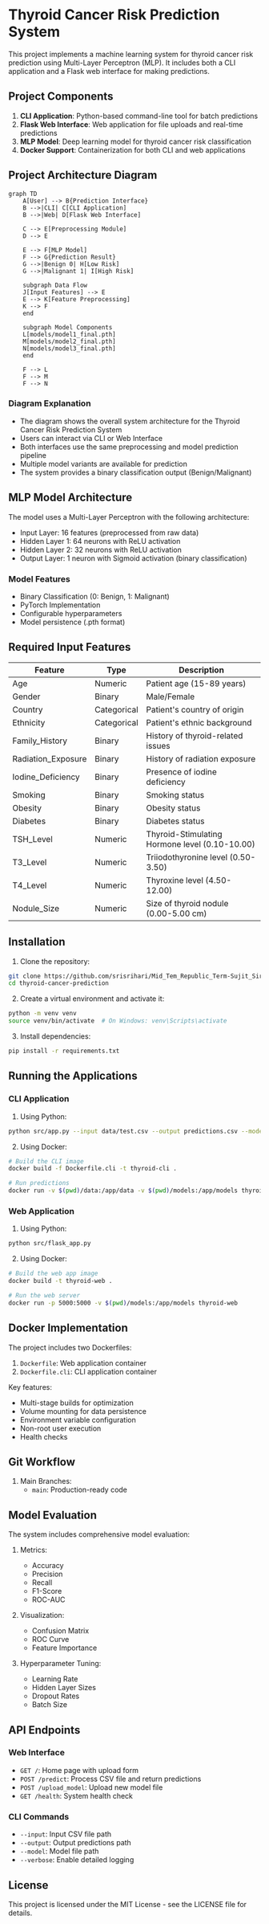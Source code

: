 # Thyroid Cancer Risk Prediction System

This project implements a machine learning system for thyroid cancer risk prediction using Multi-Layer Perceptron (MLP). It includes both a CLI application and a Flask web interface for making predictions.

## Project Components

1. **CLI Application**: Python-based command-line tool for batch predictions
2. **Flask Web Interface**: Web application for file uploads and real-time predictions
3. **MLP Model**: Deep learning model for thyroid cancer risk classification
4. **Docker Support**: Containerization for both CLI and web applications

## Project Architecture Diagram

```mermaid
graph TD
    A[User] --> B{Prediction Interface}
    B -->|CLI| C[CLI Application]
    B -->|Web| D[Flask Web Interface]
    
    C --> E[Preprocessing Module]
    D --> E
    
    E --> F[MLP Model]
    F --> G{Prediction Result}
    G -->|Benign 0| H[Low Risk]
    G -->|Malignant 1| I[High Risk]
    
    subgraph Data Flow
    J[Input Features] --> E
    E --> K[Feature Preprocessing]
    K --> F
    end
    
    subgraph Model Components
    L[models/model1_final.pth]
    M[models/model2_final.pth]
    N[models/model3_final.pth]
    end
    
    F --> L
    F --> M
    F --> N
```

### Diagram Explanation
- The diagram shows the overall system architecture for the Thyroid Cancer Risk Prediction System
- Users can interact via CLI or Web Interface
- Both interfaces use the same preprocessing and model prediction pipeline
- Multiple model variants are available for prediction
- The system provides a binary classification output (Benign/Malignant)

## MLP Model Architecture

The model uses a Multi-Layer Perceptron with the following architecture:
- Input Layer: 16 features (preprocessed from raw data)
- Hidden Layer 1: 64 neurons with ReLU activation
- Hidden Layer 2: 32 neurons with ReLU activation
- Output Layer: 1 neuron with Sigmoid activation (binary classification)

### Model Features
- Binary Classification (0: Benign, 1: Malignant)
- PyTorch Implementation
- Configurable hyperparameters
- Model persistence (.pth format)

## Required Input Features

| Feature | Type | Description |
|---------|------|-------------|
| Age | Numeric | Patient age (15-89 years) |
| Gender | Binary | Male/Female |
| Country | Categorical | Patient's country of origin |
| Ethnicity | Categorical | Patient's ethnic background |
| Family_History | Binary | History of thyroid-related issues |
| Radiation_Exposure | Binary | History of radiation exposure |
| Iodine_Deficiency | Binary | Presence of iodine deficiency |
| Smoking | Binary | Smoking status |
| Obesity | Binary | Obesity status |
| Diabetes | Binary | Diabetes status |
| TSH_Level | Numeric | Thyroid-Stimulating Hormone level (0.10-10.00) |
| T3_Level | Numeric | Triiodothyronine level (0.50-3.50) |
| T4_Level | Numeric | Thyroxine level (4.50-12.00) |
| Nodule_Size | Numeric | Size of thyroid nodule (0.00-5.00 cm) |

## Installation

1. Clone the repository:
```bash
git clone https://github.com/srisrihari/Mid_Tem_Republic_Term-Sujit_Sir-.git
cd thyroid-cancer-prediction
```

2. Create a virtual environment and activate it:
```bash
python -m venv venv
source venv/bin/activate  # On Windows: venv\Scripts\activate
```

3. Install dependencies:
```bash
pip install -r requirements.txt
```

## Running the Applications

### CLI Application

1. Using Python:
```bash
python src/app.py --input data/test.csv --output predictions.csv --model models/model3_final.pth --verbose
```

2. Using Docker:
```bash
# Build the CLI image
docker build -f Dockerfile.cli -t thyroid-cli .

# Run predictions
docker run -v $(pwd)/data:/app/data -v $(pwd)/models:/app/models thyroid-cli --input /app/data/test.csv --output /app/data/predictions.csv --model /app/models/model3_final.pth
```

### Web Application

1. Using Python:
```bash
python src/flask_app.py
```

2. Using Docker:
```bash
# Build the web app image
docker build -t thyroid-web .

# Run the web server
docker run -p 5000:5000 -v $(pwd)/models:/app/models thyroid-web
```

## Docker Implementation

The project includes two Dockerfiles:
1. `Dockerfile`: Web application container
2. `Dockerfile.cli`: CLI application container

Key features:
- Multi-stage builds for optimization
- Volume mounting for data persistence
- Environment variable configuration
- Non-root user execution
- Health checks

## Git Workflow

1. Main Branches:
   - `main`: Production-ready code


## Model Evaluation

The system includes comprehensive model evaluation:

1. Metrics:
   - Accuracy
   - Precision
   - Recall
   - F1-Score
   - ROC-AUC

2. Visualization:
   - Confusion Matrix
   - ROC Curve
   - Feature Importance

3. Hyperparameter Tuning:
   - Learning Rate
   - Hidden Layer Sizes
   - Dropout Rates
   - Batch Size

## API Endpoints

### Web Interface
- `GET /`: Home page with upload form
- `POST /predict`: Process CSV file and return predictions
- `POST /upload_model`: Upload new model file
- `GET /health`: System health check

### CLI Commands
- `--input`: Input CSV file path
- `--output`: Output predictions path
- `--model`: Model file path
- `--verbose`: Enable detailed logging

## License

This project is licensed under the MIT License - see the LICENSE file for details. 